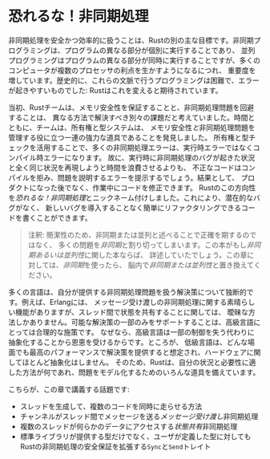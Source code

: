 <!-- # Fearless Concurrency -->

# 恐れるな！非同期処理

<!-- Handling concurrent programming safely and efficiently is another of Rust’s -->
<!-- major goals. *Concurrent programming*, where different parts of a program -->
<!-- execute independently, and *parallel programming*, where different parts of a -->
<!-- program execute at the same time, are becoming increasingly important as more -->
<!-- computers take advantage of their multiple processors. Historically, -->
<!-- programming in these contexts has been difficult and error prone: Rust hopes to -->
<!-- change that. -->

非同期処理を安全かつ効率的に扱うことは、Rustの別の主な目標です。非同期プログラミングは、プログラムの異なる部分が個別に実行することであり、
並列プログラミングはプログラムの異なる部分が同時に実行することですが、多くのコンピュータが複数のプロセッサの利点を生かすようになるにつれ、
重要度を増しています。歴史的に、これらの文脈で行うプログラミングは困難で、エラーが起きやすいものでした:
Rustはこれを変えると期待されています。

<!-- Initially, the Rust team thought that ensuring memory safety and preventing -->
<!-- concurrency problems were two separate challenges to be solved with different -->
<!-- methods. Over time, the team discovered that the ownership and type systems are -->
<!-- a powerful set of tools to help manage memory safety *and* concurrency -->
<!-- problems! By leveraging ownership and type checking, many concurrency errors -->
<!-- are compile-time errors in Rust rather than runtime errors. Therefore, rather -->
<!-- than making you spend lots of time trying to reproduce the exact circumstances -->
<!-- under which a runtime concurrency bug occurs, incorrect code will refuse to -->
<!-- compile and present an error explaining the problem. As a result, you can fix -->
<!-- your code while you’re working on it rather than potentially after it has been -->
<!-- shipped to production. We’ve nicknamed this aspect of Rust *fearless* -->
<!-- *concurrency*. Fearless concurrency allows you to write code that is free of -->
<!-- subtle bugs and is easy to refactor without introducing new bugs. -->

当初、Rustチームは、メモリ安全性を保証することと、非同期処理問題を回避することは、
異なる方法で解決すべき別々の課題だと考えていました。時間とともに、チームは、所有権と型システムは、
メモリ安全性*と*非同期処理問題を管理する役に立つ一連の強力な道具であることを発見しました。
所有権と型チェックを活用することで、多くの非同期処理エラーは、実行時エラーではなくコンパイル時エラーになります。
故に、実行時に非同期処理のバグが起きた状況と全く同じ状況を再現しようと時間を浪費させるよりも、
不正なコードはコンパイルを拒み、問題を説明するエラーを提示するでしょう。結果として、
プロダクトになった後でなく、作業中にコードを修正できます。
Rustのこの方向性を*恐れるな！非同期処理*とニックネーム付けしました。これにより、潜在的なバグがなく、
新しいバグを導入することなく簡単にリファクタリングできるコードを書くことができます。

<!-- Note: For simplicity’s sake, we’ll refer to many of the problems as -->
<!-- *concurrent* rather than being more precise by saying *concurrent and/or -->
<!-- parallel*. If this book were about concurrency and/or parallelism, we'd be -->
<!-- more specific. For this chapter, please mentally substitute *concurrent -->
<!-- and/or parallel* whenever we use *concurrent*. -->

> 注釈: 簡潔性のため、非同期または並列と述べることで正確を期するのではなく、
> 多くの問題を*非同期*と割り切ってしまいます。この本がもし*非同期あるいは並列性*に関した本ならば、
> 詳述していたでしょう。この章に対しては、*非同期*を使ったら、
> 脳内で*非同期または並列性*と置き換えてください。

<!-- Many languages are dogmatic about the solutions they offer for handling -->
<!-- concurrent problems. For example, Erlang has elegant functionality for -->
<!-- message-passing concurrency but has only obscure ways to share state between -->
<!-- threads. Supporting only a subset of possible solutions is a reasonable -->
<!-- strategy for higher-level languages, because a higher-level language promises -->
<!-- benefits from giving up some control to gain abstractions. However, lower-level -->
<!-- languages are expected to provide the solution with the best performance in any -->
<!-- given situation and have fewer abstractions over the hardware. Therefore, Rust -->
<!-- offers a variety of tools for modeling problems in whatever way is appropriate -->
<!-- for your situation and requirements. -->

多くの言語は、自分が提供する非同期処理問題を扱う解決策について独断的です。例えば、Erlangには、
メッセージ受け渡しの非同期処理に関する素晴らしい機能がありますが、スレッド間で状態を共有することに関しては、
曖昧な方法しかありません。可能な解決策の一部のみをサポートすることは、高級言語にとっては合理的な施策です。
なぜなら、高級言語は一部の制御を失う代わりに抽象化することから恩恵を受けるからです。ところが、
低級言語は、どんな場面でも最高のパフォーマンスで解決策を提供すると想定され、ハードウェアに関してほとんど抽象化はしません。
そのため、Rustは、自分の状況と必要性に適した方法が何であれ、問題をモデル化するためのいろんな道具を備えています。

<!-- Here are the topics we’ll cover in this chapter: -->

こちらが、この章で講義する話題です:

<!-- * How to create threads to run multiple pieces of code at the same time -->
<!-- * *Message-passing* concurrency, where channels send messages between threads -->
<!-- * *Shared-state* concurrency, where multiple threads have access to some piece -->
<!--   of data -->
<!-- * The `Sync` and `Send` traits, which extend Rust’s concurrency guarantees to -->
<!--   user-defined types as well as types provided by the standard library -->

* スレッドを生成して、複数のコードを同時に走らせる方法
* チャンネルがスレッド間でメッセージを送る*メッセージ受け渡し*非同期処理
* 複数のスレッドが何らかのデータにアクセスする*状態共有*非同期処理
* 標準ライブラリが提供する型だけでなく、ユーザが定義した型に対してもRustの非同期処理の安全保証を拡張する`Sync`と`Send`トレイト
